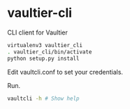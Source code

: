 # vaultier-cli
CLI client for Vaultier

```bash
virtualenv3 vaultier_cli
. vaultier_cli/bin/activate
python setup.py install
```

Edit vaultcli.conf to set your credentials.

Run.

```bash
vaultcli -h # Show help
```
